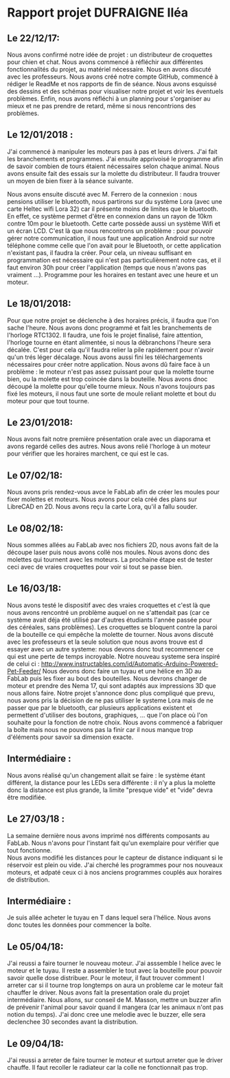 # Rapport projet DUFRAIGNE Iléa

## Le 22/12/17:
Nous avons confirmé notre idée de projet : un distributeur de croquettes pour chien et chat.
Nous avons commencé à réfléchir aux différentes fonctionnalités du projet, au matériel nécessaire. Nous en avons discuté avec les professeurs. 
Nous avons créé notre compte GitHub, commencé à rédiger le ReadMe et nos rapports de fin de séance.
Nous avons esquissé des dessins et des schémas pour visualiser notre projet et voir les éventuels problèmes.
Enfin, nous avons réfléchi à un planning pour s'organiser au mieux et ne pas prendre de retard, même si nous rencontrions des problèmes.

## Le 12/01/2018 : 
J'ai commencé à manipuler les moteurs pas à pas et leurs drivers. J'ai fait les branchements et programmes. J'ai ensuite apprivoisé le programme afin de savoir combien de tours étaient nécessaires selon chaque animal.
Nous avons ensuite fait des essais sur la molette du distributeur. Il faudra trouver un moyen de bien fixer à la séance suivante.

Nous avons ensuite discuté avec M. Ferrero de la connexion : nous pensions utiliser le bluetooth, nous partirons sur du système Lora (avec une carte Heltec wifi Lora 32) car il présente moins de limites que le bluetooth. En effet, ce système permet d'être en connexion dans un rayon de 10km contre 10m pour le bluetooth. Cette carte possède aussi un système Wifi et un écran LCD.
C'est là que nous rencontrons un problème : pour pouvoir gérer notre communication, il nous faut une application Android sur notre téléphone comme celle que l'on avait pour le Bluetooth, or cette application n'existant pas, il faudra la créer. Pour cela, un niveau suffisant en programmation est nécessaire qui n'est pas particulièrement notre cas, et il faut environ 30h pour créer l'application (temps que nous n'avons pas vraiment ...).
Programme pour les horaires en testant avec une heure et un moteur.
 

## Le 18/01/2018:
Pour que notre projet se déclenche à des horaires précis, il faudra que l'on sache l'heure.
Nous avons donc programmé et fait les branchements de l'horloge RTC1302. Il faudra, une fois le projet finalisé, faire attention, l'horloge tourne en étant alimentée, si nous la débranchons l'heure sera décalée. C'est pour cela qu'il faudra relier la pile rapidement pour n'avoir qu'un trés léger décalage.
Nous avons aussi fini les téléchargements nécessaires pour créer notre application. 
Nous avons dû faire face à un problème : le moteur n'est pas assez puissant pour que la molette tourne bien, ou la molette est trop coincée dans la bouteille. Nous avons dnoc découpé la molette pour qu'elle tourne mieux. Nous n'avons toujours pas fixé les moteurs, il nous faut une sorte de moule reliant molette et bout du moteur pour que tout tourne.

## Le 23/01/2018:
Nous avons fait notre première présentation orale avec un diaporama et avons regardé celles des autres.
Nous avons relié l'horloge à un moteur pour vérifier que les horaires marchent, ce qui est le cas.

## Le 07/02/18:
Nous avons pris rendez-vous avce le FabLab afin de créer les moules pour fixer molettes et moteurs. Nous avons pour cela créé des plans sur LibreCAD en 2D.
Nous avons reçu la carte Lora, qu'il a fallu souder.

## Le 08/02/18:
Nous sommes allées au FabLab avec nos fichiers 2D, nous avons fait de la découpe laser puis nous avons collé nos moules. Nous avons donc des molettes qui tournent avec les moteurs. La prochaine étape est de tester ceci avec de vraies croquettes pour voir si tout se passe bien.

## Le 16/03/18: 
Nous avons testé le dispositif avec des vraies croquettes et c'est là que nous avons rencontré un problème auquel on ne s'attendait pas (car ce système avait déja été utilisé par d'autres étudiants l'année passée pour des céréales, sans problèmes). Les croquettes se bloquent contre la paroi de la bouteille ce qui empêche la molette de tourner. 
Nous avons discuté avec les professeurs et la seule solution que nous avons trouve est d essayer avec un autre systeme: nous devons donc tout recommencer ce qui est une perte de temps incroyable. Notre nouveau systeme sera inspiré de celui ci : http://www.instructables.com/id/Automatic-Arduino-Powered-Pet-Feeder/ 
Nous devons donc faire un tuyau et une hélice en 3D au FabLab puis les fixer au bout des bouteilles. Nous devrons changer de moteur et prendre des Nema 17, qui sont adaptés aux impressions 3D que nous allons faire.
Notre projet s'annonce donc plus compliqué que prevu, nous avons pris la décision de ne pas utiliser le systeme Lora mais de ne passer que par le bluetooth, car plusieurs applications existent et permettent d'utiliser des boutons, graphiques, ... que l'on place où l'on souhaite pour la fonction de notre choix.
Nous avons commencé a fabriquer la boîte mais nous ne pouvons pas la finir car il nous manque trop d'éléments pour savoir sa dimension exacte.

## Intermédiaire :
Nous avons réalisé qu'un changement allait se faire : le système étant différent, la distance pour les LEDs sera différente : il n'y a plus la molette donc la distance est plus grande, la limite "presque vide" et "vide" devra être modifiée.

## Le 27/03/18 :
La semaine dernière nous avons imprimé nos différents composants au FabLab. Nous n'avons pour l'instant fait qu'un exemplaire pour vérifier que tout fonctionne.  
Nous avons modifié les distances pour le capteur de distance indiquant si le réservoir est plein ou vide.
J'ai cherché les programmes pour nos nouveaux moteurs, et adpaté ceux ci à nos anciens programmes couplés aux horaires de distribution.

## Intermédiaire : 
Je suis allée acheter le tuyau en T dans lequel sera l'hélice. Nous avons donc toutes les données pour commencer la boîte.

## Le 05/04/18:
J'ai reussi a faire tourner le nouveau moteur. J'ai asssemble l helice avec le moteur et le tuyau. Il reste a assembler le tout avec la bouteille pour pouvoir savoir quelle dose distribuer. 
Pour le moteur, il faut trouver comment l arreter car si il tourne trop longtemps on aura un probleme car le moteur fait chauffer le driver. 
Nous avons fait la presentation orale du projet intermédiaire. 
Nous allons, sur conseil de M. Masson, mettre un buzzer afin de prévenir l'animal pour savoir quand il mangera (car les animaux n'ont pas notion du temps). J'ai donc cree une melodie avec le buzzer, elle sera declenchee 30 secondes avant la distribution.

## Le 09/04/18:
J'ai reussi a arreter de faire tourner le moteur et surtout arreter que le driver chauffe. 
Il faut recoller le radiateur car la colle ne fonctionnait pas trop.
